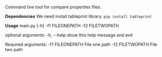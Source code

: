 Command line tool for compare properties files.

**Dependencies**
We need install tableprint library. 
`pip install tableprint`

**Usage**
main.py [-h] -f1 FILEONEPATH -f2 FILETWOPATH

optional arguments:
  -h, --help       show this help message and exit

Required arguments:
  -f1 FILEONEPATH  File one path
  -f2 FILETWOPATH  File two path
